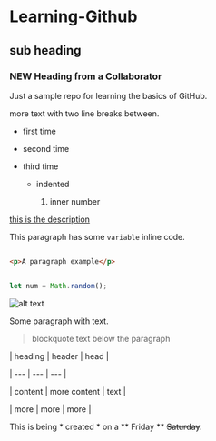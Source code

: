 # Learning-Github

## sub heading

### NEW Heading from a Collaborator

Just a sample repo for learning the basics of GitHub.

more text with two line breaks between.

- first time

- second time

- third time

  - indented

    1. inner number

    

[this is the description](http://www.github.com)

This paragraph has some `variable` inline code.

```html

<p>A paragraph example</p>

```

```javascript

let num = Math.random();

```

![alt text](http://picsum.photos/200/200)

Some paragraph with text.

> blockquote text below the paragraph

| heading | header | head |

| --- | --- | --- |

| content | more content | text |

| more | more | more |

This is being * created * on a ** Friday ** ~~Saturday~~.






